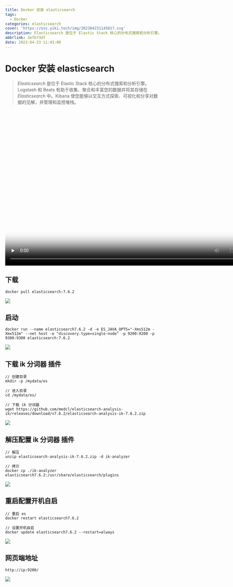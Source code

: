 ```yaml
---
title: Docker 安装 elasticsearch
tags:
  - Docker
categories: elasticsearch
cover: 'https://oss.yiki.tech/img/202304231145817.svg'
description: Elasticsearch 是位于 Elastic Stack 核心的分布式搜索和分析引擎。Logstash 和 Beats 有助于收集、聚合和丰富您的数据并将其存储在 *Elasticsearch* 中。Kibana 使您能够以交互方式探索、可视化和分享对数据的见解，并管理和监控堆栈。
abbrlink: 3efb73df
date: 2023-04-23 11:43:00
---
```


# Docker 安装 elasticsearch

> *Elasticsearch* 是位于 Elastic Stack 核心的分布式搜索和分析引擎。Logstash 和 Beats 有助于收集、聚合和丰富您的数据并将其存储在 *Elasticsearch* 中。Kibana 使您能够以交互方式探索、可视化和分享对数据的见解，并管理和监控堆栈。

<div>
  <!-- mp4格式 -->
  <video id="video" controls="" width="800" height="500" preload="none" poster="封面">
        <source id="mp4" src="https://oss.yiki.tech/img/202304231137996.mp4" type="video/mp4">
  </videos>
</div>


## 下载

```shell
docker pull elasticsearch:7.6.2
```

![](https://oss.yiki.tech/img/202304231135112.png)

## 启动

```shell
docker run --name elasticsearch7.6.2 -d -e ES_JAVA_OPTS="-Xms512m -Xmx512m" --net host -e "discovery.type=single-node" -p 9200:9200 -p 9300:9300 elasticsearch:7.6.2
```

![](https://oss.yiki.tech/img/202304231136210.png)

## 下载 ik 分词器 插件

```shell
// 创建目录
mkdir -p /mydata/es

// 进入目录
cd /mydata/es/

// 下载 ik 分词器
wget https://github.com/medcl/elasticsearch-analysis-ik/releases/download/v7.6.2/elasticsearch-analysis-ik-7.6.2.zip
```

![](https://oss.yiki.tech/img/202304231136585.png)

## 解压配置 ik 分词器 插件

```shell
// 解压
unzip elasticsearch-analysis-ik-7.6.2.zip -d ik-analyzer

// 拷贝
docker cp ./ik-analyzer elasticsearch7.6.2:/usr/share/elasticsearch/plugins
```

![](https://oss.yiki.tech/img/202304231136243.png)

## 重启配置开机自启

```shell
// 重启 es
docker restart elasticsearch7.6.2

// 设置开机自启
docker update elasticsearch7.6.2 --restart=always
```

![](https://oss.yiki.tech/img/202304231136966.png)

## 网页端地址

```shell
http://ip:9200/
```

![](https://oss.yiki.tech/img/202304231136980.png)

